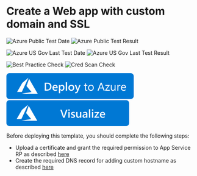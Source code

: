 # Create a Web app with custom domain and SSL

![Azure Public Test Date](https://azurequickstartsservice.blob.core.windows.net/badges/201-web-app-custom-domain-and-ssl/PublicLastTestDate.svg)
![Azure Public Test Result](https://azurequickstartsservice.blob.core.windows.net/badges/201-web-app-custom-domain-and-ssl/PublicDeployment.svg)

![Azure US Gov Last Test Date](https://azurequickstartsservice.blob.core.windows.net/badges/201-web-app-custom-domain-and-ssl/FairfaxLastTestDate.svg)
![Azure US Gov Last Test Result](https://azurequickstartsservice.blob.core.windows.net/badges/201-web-app-custom-domain-and-ssl/FairfaxDeployment.svg)

![Best Practice Check](https://azurequickstartsservice.blob.core.windows.net/badges/201-web-app-custom-domain-and-ssl/BestPracticeResult.svg)
![Cred Scan Check](https://azurequickstartsservice.blob.core.windows.net/badges/201-web-app-custom-domain-and-ssl/CredScanResult.svg)

[![Deploy to Azure](https://raw.githubusercontent.com/Azure/azure-quickstart-templates/master/1-CONTRIBUTION-GUIDE/images/deploytoazure.svg?sanitize=true)](https://portal.azure.com/#create/Microsoft.Template/uri/https%3a%2f%2fraw.githubusercontent.com%2fAzure%2fazure-quickstart-templates%2fmaster%2f201-web-app-custom-domain-and-ssl%2fazuredeploy.json)
[![Visualize](https://raw.githubusercontent.com/Azure/azure-quickstart-templates/master/1-CONTRIBUTION-GUIDE/images/visualizebutton.svg?sanitize=true)](http://armviz.io/#/?load=https%3a%2f%2fraw.githubusercontent.com%2fAzure%2fazure-quickstart-templates%2fmaster%2f201-web-app-custom-domain-and-ssl%2fazuredeploy.json)

Before deploying this template, you should complete the following steps:
- Upload a certificate and grant the required permission to App Service RP as described [here](https://github.com/Azure/azure-quickstart-templates/tree/master/201-web-app-certificate-from-key-vault)
- Create the required DNS record for adding custom hostname as described [here](https://docs.microsoft.com/en-us/azure/app-service-web/web-sites-custom-domain-name)


